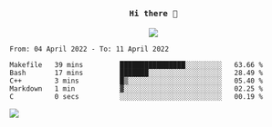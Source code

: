 <h4 align="center"><samp> Hi there 👋  </samp></h4>

<p align="center">
  
  <a href="https://github.com/bznick98">
    <img align="center" src="https://github-readme-stats.vercel.app/api?username=bznick98&hide=issues,prs&show_icons=true&theme=gruvbox" />
  </a>
  
  <!--START_SECTION:waka-->

```text
From: 04 April 2022 - To: 11 April 2022

Makefile   39 mins         ████████████████░░░░░░░░░   63.66 %
Bash       17 mins         ███████░░░░░░░░░░░░░░░░░░   28.49 %
C++        3 mins          █▒░░░░░░░░░░░░░░░░░░░░░░░   05.40 %
Markdown   1 min           ▓░░░░░░░░░░░░░░░░░░░░░░░░   02.25 %
C          0 secs          ░░░░░░░░░░░░░░░░░░░░░░░░░   00.19 %
```

<!--END_SECTION:waka-->
  
 
</p>

![](https://visitor-badge.glitch.me/badge?page_id=bznick98.bznick98)
